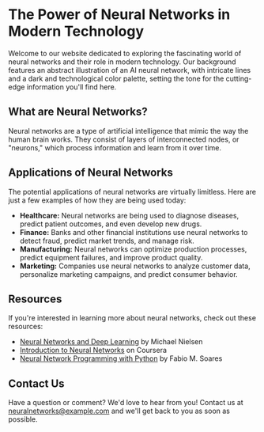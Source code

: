 <!--font:Roboto.-->

# The Power of Neural Networks in Modern Technology

Welcome to our website dedicated to exploring the fascinating world of neural networks and their role in modern technology. Our background features an abstract illustration of an AI neural network, with intricate lines and a dark and technological color palette, setting the tone for the cutting-edge information you'll find here.

## What are Neural Networks?

Neural networks are a type of artificial intelligence that mimic the way the human brain works. They consist of layers of interconnected nodes, or "neurons," which process information and learn from it over time. 

## Applications of Neural Networks

The potential applications of neural networks are virtually limitless. Here are just a few examples of how they are being used today:

- **Healthcare:** Neural networks are being used to diagnose diseases, predict patient outcomes, and even develop new drugs.
- **Finance:** Banks and other financial institutions use neural networks to detect fraud, predict market trends, and manage risk.
- **Manufacturing:** Neural networks can optimize production processes, predict equipment failures, and improve product quality.
- **Marketing:** Companies use neural networks to analyze customer data, personalize marketing campaigns, and predict consumer behavior.

## Resources

If you're interested in learning more about neural networks, check out these resources:

- [Neural Networks and Deep Learning](http://neuralnetworksanddeeplearning.com/) by Michael Nielsen
- [Introduction to Neural Networks](https://www.coursera.org/learn/neural-networks-deep-learning) on Coursera
- [Neural Network Programming with Python](https://www.packtpub.com/product/neural-network-programming-with-python/9781784398217) by Fabio M. Soares

## Contact Us

Have a question or comment? We'd love to hear from you! Contact us at [neuralnetworks@example.com](mailto:neuralnetworks@example.com) and we'll get back to you as soon as possible.

<!--

Write me content for website with wallpaper which alt text is:

"A wallpaper featuring an abstract illustration of an AI neural network, with intricate lines and a dark and technological color palette."

The name/title of the page should not be 1:1 copy of the alt text but rather a real content of the website which is using this wallpaper.

- Use markdown format 
- Start with heading
- Heading should be short and concise
- The content should look like a real website 
- The website should not be about the wallpaper, wallpaper is just a related background
- Heading should be contain work "wallpaper" or "background"
- Include real sections like references, contact, user stories, etc. use things relevant to the page purpose.
- Feel free to use structure like headings, bullets, numbering, blockquotes, paragraphs, horizontal lines, etc.
- You can use formatting like bold or _italic_
- You can include UTF-8 emojis
- Links should be only #hash anchors (and you can refer to the document itself)
- Do not include images


---


# Neural Networks in Modern Technology: A Background

Welcome to our website dedicated to exploring the fascinating world of neural networks and their role in modern technology. Our background features an abstract illustration of an AI neural network, with intricate lines and a dark and technological color palette, setting the tone for the cutting-edge information you'll find here.

## What are Neural Networks?

Neural networks are a type of artificial intelligence that mimic the way the human brain works. They consist of layers of interconnected nodes, or "neurons," which process information and learn from it over time. Neural networks are used in a wide variety of applications, from image recognition and natural language processing to self-driving cars and predictive analytics.

## Applications of Neural Networks

The potential applications of neural networks are virtually limitless. Here are just a few examples of how they are being used today:

- **Healthcare:** Neural networks are being used to diagnose diseases, predict patient outcomes, and even develop new drugs.
- **Finance:** Banks and other financial institutions use neural networks to detect fraud, predict market trends, and manage risk.
- **Manufacturing:** Neural networks can optimize production processes, predict equipment failures, and improve product quality.
- **Marketing:** Companies use neural networks to analyze customer data, personalize marketing campaigns, and predict consumer behavior.

## References

If you're interested in learning more about neural networks, check out these resources:

- [Neural Networks and Deep Learning](http://neuralnetworksanddeeplearning.com/) by Michael Nielsen
- [Introduction to Neural Networks](https://www.coursera.org/learn/neural-networks-deep-learning) on Coursera
- [Neural Network Programming with Python](https://www.packtpub.com/product/neural-network-programming-with-python/9781784398217) by Fabio M. Soares

## Contact Us

Have a question or comment? We'd love to hear from you! Contact us at [neuralnetworks@example.com](mailto:neuralnetworks@example.com) and we'll get back to you as soon as possible.

---

Thank you for visiting our website. We hope you've enjoyed learning about neural networks and their many applications in modern technology. Be sure to check back often for new articles, resources, and insights into this exciting field!


---


Heading is too long, rewrite whole content.


---


# Exploring the Role of Neural Networks in Modern Technology

Welcome to our website dedicated to exploring the fascinating world of neural networks and their role in modern technology. Our background features an abstract illustration of an AI neural network, with intricate lines and a dark and technological color palette, setting the tone for the cutting-edge information you'll find here.

## What are Neural Networks?

Neural networks are a type of artificial intelligence that mimic the way the human brain works. They consist of layers of interconnected nodes, or "neurons," which process information and learn from it over time. 

## Applications of Neural Networks

The potential applications of neural networks are virtually limitless. Here are just a few examples of how they are being used today:

- **Healthcare:** Neural networks are being used to diagnose diseases, predict patient outcomes, and even develop new drugs.
- **Finance:** Banks and other financial institutions use neural networks to detect fraud, predict market trends, and manage risk.
- **Manufacturing:** Neural networks can optimize production processes, predict equipment failures, and improve product quality.
- **Marketing:** Companies use neural networks to analyze customer data, personalize marketing campaigns, and predict consumer behavior.

## Resources

If you're interested in learning more about neural networks, check out these resources:

- [Neural Networks and Deep Learning](http://neuralnetworksanddeeplearning.com/) by Michael Nielsen
- [Introduction to Neural Networks](https://www.coursera.org/learn/neural-networks-deep-learning) on Coursera
- [Neural Network Programming with Python](https://www.packtpub.com/product/neural-network-programming-with-python/9781784398217) by Fabio M. Soares

## Contact Us

Have a question or comment? We'd love to hear from you! Contact us at [neuralnetworks@example.com](mailto:neuralnetworks@example.com) and we'll get back to you as soon as possible.


---


Heading is too long, rewrite whole content.


---


# Neural Networks: Exploring Their Role in Modern Technology

Welcome to our website dedicated to exploring the fascinating world of neural networks and their role in modern technology. Our background features an abstract illustration of an AI neural network, with intricate lines and a dark and technological color palette, setting the tone for the cutting-edge information you'll find here.

## What are Neural Networks?

Neural networks are a type of artificial intelligence that mimic the way the human brain works. They consist of layers of interconnected nodes, or "neurons," which process information and learn from it over time. 

## Applications of Neural Networks

The potential applications of neural networks are virtually limitless. Here are just a few examples of how they are being used today:

- **Healthcare:** Neural networks are being used to diagnose diseases, predict patient outcomes, and even develop new drugs.
- **Finance:** Banks and other financial institutions use neural networks to detect fraud, predict market trends, and manage risk.
- **Manufacturing:** Neural networks can optimize production processes, predict equipment failures, and improve product quality.
- **Marketing:** Companies use neural networks to analyze customer data, personalize marketing campaigns, and predict consumer behavior.

## Resources

If you're interested in learning more about neural networks, check out these resources:

- [Neural Networks and Deep Learning](http://neuralnetworksanddeeplearning.com/) by Michael Nielsen
- [Introduction to Neural Networks](https://www.coursera.org/learn/neural-networks-deep-learning) on Coursera
- [Neural Network Programming with Python](https://www.packtpub.com/product/neural-network-programming-with-python/9781784398217) by Fabio M. Soares

## Contact Us

Have a question or comment? We'd love to hear from you! Contact us at [neuralnetworks@example.com](mailto:neuralnetworks@example.com) and we'll get back to you as soon as possible.


---


Heading is too long, rewrite whole content.


---


# The Power of Neural Networks in Modern Technology

Welcome to our website dedicated to exploring the fascinating world of neural networks and their role in modern technology. Our background features an abstract illustration of an AI neural network, with intricate lines and a dark and technological color palette, setting the tone for the cutting-edge information you'll find here.

## What are Neural Networks?

Neural networks are a type of artificial intelligence that mimic the way the human brain works. They consist of layers of interconnected nodes, or "neurons," which process information and learn from it over time. 

## Applications of Neural Networks

The potential applications of neural networks are virtually limitless. Here are just a few examples of how they are being used today:

- **Healthcare:** Neural networks are being used to diagnose diseases, predict patient outcomes, and even develop new drugs.
- **Finance:** Banks and other financial institutions use neural networks to detect fraud, predict market trends, and manage risk.
- **Manufacturing:** Neural networks can optimize production processes, predict equipment failures, and improve product quality.
- **Marketing:** Companies use neural networks to analyze customer data, personalize marketing campaigns, and predict consumer behavior.

## Resources

If you're interested in learning more about neural networks, check out these resources:

- [Neural Networks and Deep Learning](http://neuralnetworksanddeeplearning.com/) by Michael Nielsen
- [Introduction to Neural Networks](https://www.coursera.org/learn/neural-networks-deep-learning) on Coursera
- [Neural Network Programming with Python](https://www.packtpub.com/product/neural-network-programming-with-python/9781784398217) by Fabio M. Soares

## Contact Us

Have a question or comment? We'd love to hear from you! Contact us at [neuralnetworks@example.com](mailto:neuralnetworks@example.com) and we'll get back to you as soon as possible.


---


Write me a Google font which is best fitting for the website.

Pick from the list:
- Playfair Display
- Great Vibes
- Lobster
- Roboto
- Open Sans
- Futura
- Orbitron
- Exo 2
- Dancing Script
- Poppins
- Barlow Condensed
- Inter
- Alegreya
- Lato
- Montserrat
- Raleway
- IBM Plex Sans


Write just the font name nothing else.


---


Roboto.

-->
